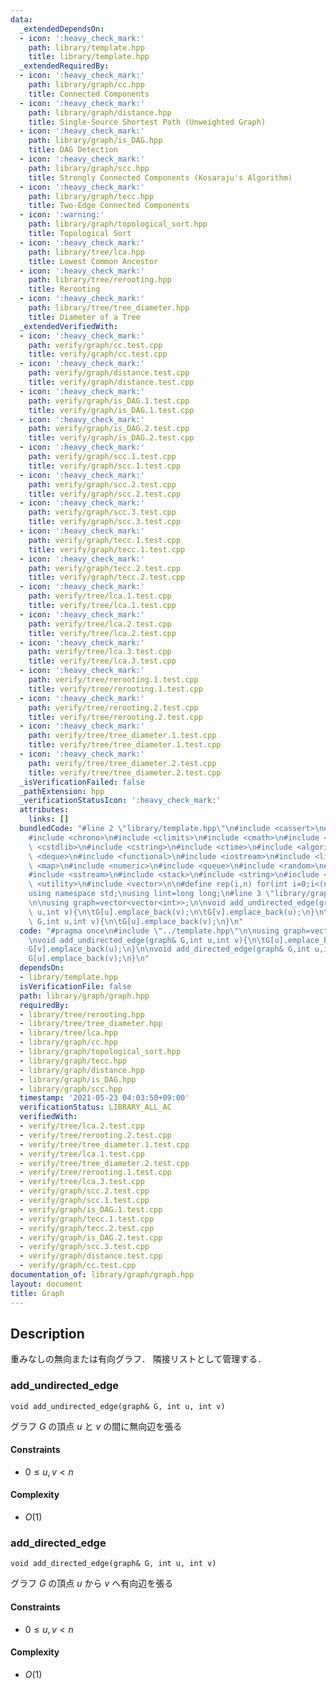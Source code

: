 ```yaml
---
data:
  _extendedDependsOn:
  - icon: ':heavy_check_mark:'
    path: library/template.hpp
    title: library/template.hpp
  _extendedRequiredBy:
  - icon: ':heavy_check_mark:'
    path: library/graph/cc.hpp
    title: Connected Components
  - icon: ':heavy_check_mark:'
    path: library/graph/distance.hpp
    title: Single-Source Shortest Path (Unweighted Graph)
  - icon: ':heavy_check_mark:'
    path: library/graph/is_DAG.hpp
    title: DAG Detection
  - icon: ':heavy_check_mark:'
    path: library/graph/scc.hpp
    title: Strongly Connected Components (Kosaraju's Algorithm)
  - icon: ':heavy_check_mark:'
    path: library/graph/tecc.hpp
    title: Two-Edge Connected Components
  - icon: ':warning:'
    path: library/graph/topological_sort.hpp
    title: Topological Sort
  - icon: ':heavy_check_mark:'
    path: library/tree/lca.hpp
    title: Lowest Common Ancestor
  - icon: ':heavy_check_mark:'
    path: library/tree/rerooting.hpp
    title: Rerooting
  - icon: ':heavy_check_mark:'
    path: library/tree/tree_diameter.hpp
    title: Diameter of a Tree
  _extendedVerifiedWith:
  - icon: ':heavy_check_mark:'
    path: verify/graph/cc.test.cpp
    title: verify/graph/cc.test.cpp
  - icon: ':heavy_check_mark:'
    path: verify/graph/distance.test.cpp
    title: verify/graph/distance.test.cpp
  - icon: ':heavy_check_mark:'
    path: verify/graph/is_DAG.1.test.cpp
    title: verify/graph/is_DAG.1.test.cpp
  - icon: ':heavy_check_mark:'
    path: verify/graph/is_DAG.2.test.cpp
    title: verify/graph/is_DAG.2.test.cpp
  - icon: ':heavy_check_mark:'
    path: verify/graph/scc.1.test.cpp
    title: verify/graph/scc.1.test.cpp
  - icon: ':heavy_check_mark:'
    path: verify/graph/scc.2.test.cpp
    title: verify/graph/scc.2.test.cpp
  - icon: ':heavy_check_mark:'
    path: verify/graph/scc.3.test.cpp
    title: verify/graph/scc.3.test.cpp
  - icon: ':heavy_check_mark:'
    path: verify/graph/tecc.1.test.cpp
    title: verify/graph/tecc.1.test.cpp
  - icon: ':heavy_check_mark:'
    path: verify/graph/tecc.2.test.cpp
    title: verify/graph/tecc.2.test.cpp
  - icon: ':heavy_check_mark:'
    path: verify/tree/lca.1.test.cpp
    title: verify/tree/lca.1.test.cpp
  - icon: ':heavy_check_mark:'
    path: verify/tree/lca.2.test.cpp
    title: verify/tree/lca.2.test.cpp
  - icon: ':heavy_check_mark:'
    path: verify/tree/lca.3.test.cpp
    title: verify/tree/lca.3.test.cpp
  - icon: ':heavy_check_mark:'
    path: verify/tree/rerooting.1.test.cpp
    title: verify/tree/rerooting.1.test.cpp
  - icon: ':heavy_check_mark:'
    path: verify/tree/rerooting.2.test.cpp
    title: verify/tree/rerooting.2.test.cpp
  - icon: ':heavy_check_mark:'
    path: verify/tree/tree_diameter.1.test.cpp
    title: verify/tree/tree_diameter.1.test.cpp
  - icon: ':heavy_check_mark:'
    path: verify/tree/tree_diameter.2.test.cpp
    title: verify/tree/tree_diameter.2.test.cpp
  _isVerificationFailed: false
  _pathExtension: hpp
  _verificationStatusIcon: ':heavy_check_mark:'
  attributes:
    links: []
  bundledCode: "#line 2 \"library/template.hpp\"\n#include <cassert>\n#include <cctype>\n\
    #include <chrono>\n#include <climits>\n#include <cmath>\n#include <cstdio>\n#include\
    \ <cstdlib>\n#include <cstring>\n#include <ctime>\n#include <algorithm>\n#include\
    \ <deque>\n#include <functional>\n#include <iostream>\n#include <limits>\n#include\
    \ <map>\n#include <numeric>\n#include <queue>\n#include <random>\n#include <set>\n\
    #include <sstream>\n#include <stack>\n#include <string>\n#include <tuple>\n#include\
    \ <utility>\n#include <vector>\n\n#define rep(i,n) for(int i=0;i<(n);i++)\n\n\
    using namespace std;\nusing lint=long long;\n#line 3 \"library/graph/graph.hpp\"\
    \n\nusing graph=vector<vector<int>>;\n\nvoid add_undirected_edge(graph& G,int\
    \ u,int v){\n\tG[u].emplace_back(v);\n\tG[v].emplace_back(u);\n}\n\nvoid add_directed_edge(graph&\
    \ G,int u,int v){\n\tG[u].emplace_back(v);\n}\n"
  code: "#pragma once\n#include \"../template.hpp\"\n\nusing graph=vector<vector<int>>;\n\
    \nvoid add_undirected_edge(graph& G,int u,int v){\n\tG[u].emplace_back(v);\n\t\
    G[v].emplace_back(u);\n}\n\nvoid add_directed_edge(graph& G,int u,int v){\n\t\
    G[u].emplace_back(v);\n}\n"
  dependsOn:
  - library/template.hpp
  isVerificationFile: false
  path: library/graph/graph.hpp
  requiredBy:
  - library/tree/rerooting.hpp
  - library/tree/tree_diameter.hpp
  - library/tree/lca.hpp
  - library/graph/cc.hpp
  - library/graph/topological_sort.hpp
  - library/graph/tecc.hpp
  - library/graph/distance.hpp
  - library/graph/is_DAG.hpp
  - library/graph/scc.hpp
  timestamp: '2021-05-23 04:03:50+09:00'
  verificationStatus: LIBRARY_ALL_AC
  verifiedWith:
  - verify/tree/lca.2.test.cpp
  - verify/tree/rerooting.2.test.cpp
  - verify/tree/tree_diameter.1.test.cpp
  - verify/tree/lca.1.test.cpp
  - verify/tree/tree_diameter.2.test.cpp
  - verify/tree/rerooting.1.test.cpp
  - verify/tree/lca.3.test.cpp
  - verify/graph/scc.2.test.cpp
  - verify/graph/scc.1.test.cpp
  - verify/graph/is_DAG.1.test.cpp
  - verify/graph/tecc.1.test.cpp
  - verify/graph/tecc.2.test.cpp
  - verify/graph/is_DAG.2.test.cpp
  - verify/graph/scc.3.test.cpp
  - verify/graph/distance.test.cpp
  - verify/graph/cc.test.cpp
documentation_of: library/graph/graph.hpp
layout: document
title: Graph
---
```


## Description
重みなしの無向または有向グラフ．
隣接リストとして管理する．

### add_undirected_edge
```
void add_undirected_edge(graph& G, int u, int v)
```
グラフ $G$ の頂点 $u$ と $v$ の間に無向辺を張る

#### Constraints
- $0\le u,v\lt n$

#### Complexity
- $O(1)$

### add_directed_edge
```
void add_directed_edge(graph& G, int u, int v)
```
グラフ $G$ の頂点 $u$ から $v$ へ有向辺を張る

#### Constraints
- $0\le u,v\lt n$

#### Complexity
- $O(1)$
